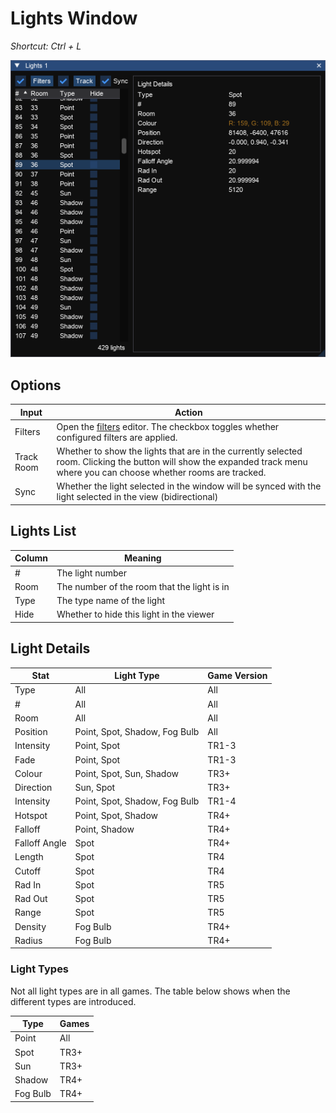 # Lights Window
_Shortcut: Ctrl + L_

![Lights Window](lights.png)

## Options

Input|Action
---|------
Filters | Open the [filters](filters.md) editor. The checkbox toggles whether configured filters are applied.
Track Room          | Whether to show the lights that are in the currently selected room. Clicking the button will show the expanded track menu where you can choose whether rooms are tracked.
Sync | Whether the light selected in the window will be synced with the light selected in the view (bidirectional)

## Lights List

Column | Meaning
---|---
\# | The light number
Room | The number of the room that the light is in
Type | The type name of the light
Hide | Whether to hide this light in the viewer

## Light Details

Stat | Light Type | Game Version
--- | --- | ---
Type | All | All
\# | All | All 
Room | All | All
Position | Point, Spot, Shadow, Fog Bulb | All 
Intensity |Point, Spot| TR1-3
Fade |Point, Spot|TR1-3
Colour | Point, Spot, Sun, Shadow  | TR3+
Direction |Sun, Spot|TR3+
Intensity |Point, Spot, Shadow, Fog Bulb|TR1-4
Hotspot|Point, Spot, Shadow|TR4+
Falloff|Point, Shadow|TR4+
Falloff Angle|Spot|TR4+
Length|Spot|TR4
Cutoff|Spot|TR4
Rad In|Spot|TR5
Rad Out|Spot|TR5
Range|Spot|TR5
Density|Fog Bulb|TR4+
Radius|Fog Bulb|TR4+

### Light Types

Not all light types are in all games. The table below shows when the different types are introduced.

Type | Games
---|---
Point|All
Spot|TR3+
Sun|TR3+
Shadow|TR4+
Fog Bulb|TR4+
